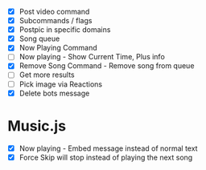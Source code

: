 - [x] Post video command
- [x] Subcommands / flags
- [x] Postpic in specific domains
- [x] Song queue
- [x] Now Playing Command 
- [ ] Now playing - Show Current Time, Plus info
- [x] Remove Song Command - Remove song from queue
- [ ] Get more results
- [ ] Pick image via Reactions
- [x] Delete bots message 

# Music.js
- [x] Now playing - Embed message instead of normal text
- [x] Force Skip will stop instead of playing the next song